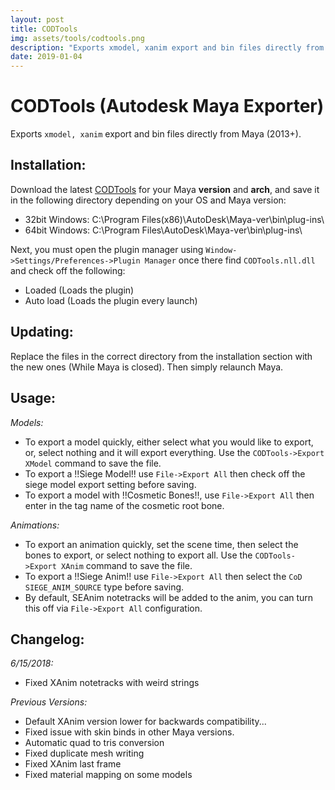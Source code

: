 ```yaml
---
layout: post
title: CODTools
img: assets/tools/codtools.png
description: "Exports xmodel, xanim export and bin files directly from Maya (2013+)"
date: 2019-01-04
---
```


# CODTools (Autodesk Maya Exporter)
Exports `xmodel, xanim` export and bin files directly from Maya (2013+).

## Installation:

Download the latest [CODTools](https://mega.nz/#!REA3GaKJ!zGPZkugi8VDo7Ce0XMpQ1L7eq8evJrG5dWMgfdzyTdM) for your Maya **version** and **arch**, and save it in the following directory depending on your OS and Maya version:
- 32bit Windows: C:\Program Files(x86)\AutoDesk\Maya-ver\bin\plug-ins\
- 64bit Windows: C:\Program Files\AutoDesk\Maya-ver\bin\plug-ins\

Next, you must open the plugin manager using `Window->Settings/Preferences->Plugin Manager` once there find `CODTools.nll.dll` and check off the following:
- Loaded (Loads the plugin)
- Auto load (Loads the plugin every launch)

## Updating:

Replace the files in the correct directory from the installation section with the new ones (While Maya is closed). Then simply relaunch Maya.

## Usage:

_Models:_
- To export a model quickly, either select what you would like to export, or, select nothing and it will export everything. Use the `CODTools->Export XModel` command to save the file.
- To export a !!Siege Model!! use `File->Export All` then check off the siege model export setting before saving.
- To export a model with !!Cosmetic Bones!!, use `File->Export All` then enter in the tag name of the cosmetic root bone.

_Animations:_

- To export an animation quickly, set the scene time, then select the bones to export, or select nothing to export all. Use the `CODTools->Export XAnim` command to save the file.
- To export a !!Siege Anim!! use `File->Export All` then select the `CoD SIEGE_ANIM_SOURCE` type before saving.
- By default, SEAnim notetracks will be added to the anim, you can turn this off via `File->Export All` configuration.

## Changelog:
_6/15/2018:_
- Fixed XAnim notetracks with weird strings

_Previous Versions:_
- Default XAnim version lower for backwards compatibility...
- Fixed issue with skin binds in other Maya versions.
- Automatic quad to tris conversion
- Fixed duplicate mesh writing
- Fixed XAnim last frame
- Fixed material mapping on some models
